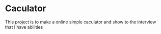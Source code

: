 # Caculator


This project is to make a online simple caculator and show to the interview that I have abilities